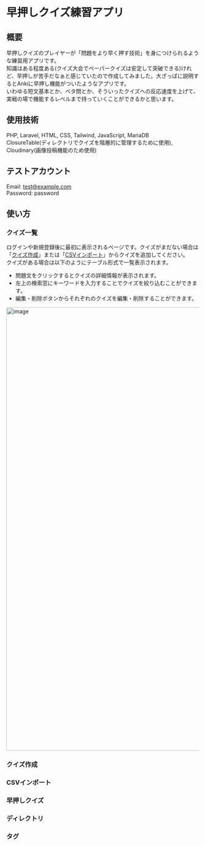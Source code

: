 # 早押しクイズ練習アプリ
## 概要
早押しクイズのプレイヤーが「問題をより早く押す技術」を身につけられるような練習用アプリです。<br>
知識はある程度ある(クイズ大会でペーパークイズは安定して突破できる)けれど、早押しが苦手だなぁと感じていたので作成してみました。大ざっぱに説明するとAnkiに早押し機能がついたようなアプリです。<br>
いわゆる短文基本とか、ベタ問とか、そういったクイズへの反応速度を上げて、実戦の場で機能するレベルまで持っていくことができるかと思います。
## 使用技術
PHP, Laravel, HTML, CSS, Tailwind, JavaScript, MariaDB <br>
ClosureTable(ディレクトリでクイズを階層的に管理するために使用), Cloudinary(画像投稿機能のため使用)
## テストアカウント
Email: test@example.com <br>
Password: password
## 使い方
### クイズ一覧
ログインや新規登録後に最初に表示されるページです。クイズがまだない場合は「[クイズ作成](https://github.com/kumakku/qapp/edit/master/README.md#%E3%82%AF%E3%82%A4%E3%82%BA%E4%BD%9C%E6%88%90)」または「[CSVインポート](https://github.com/kumakku/qapp/edit/master/README.md#csv%E3%82%A4%E3%83%B3%E3%83%9D%E3%83%BC%E3%83%88)」からクイズを追加してください。<br>
クイズがある場合は以下のようにテーブル形式で一覧表示されます。
- 問題文をクリックするとクイズの詳細情報が表示されます。
- 左上の検索窓にキーワードを入力することでクイズを絞り込むことができます。
- 編集・削除ボタンからそれぞれのクイズを編集・削除することができます。
<img width="1158" alt="image" src="https://github.com/kumakku/qapp/assets/136096006/162f2482-4a66-43d5-8d4a-0ff06ded07f8">

### クイズ作成
### CSVインポート
### 早押しクイズ
### ディレクトリ
### タグ
